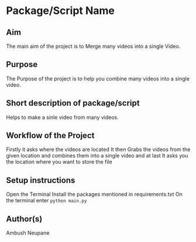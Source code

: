 # Package/Script Name

## Aim

The main aim of the project is to Merge many videos into a single Video. 


## Purpose

The Purpose of the project is to help you combine many videos into a single video. 


## Short description of package/script  
 Helps to make a sinle video from many videos. 



## Workflow of the Project

Firstly it asks where the videos are located It then Grabs the videos from the given location and combines them into a single video and at last It asks you the location where you want to store the file 

## Setup instructions
 Open the Terminal 
 Install the packages mentioned in requirements.txt 
 On the terminal enter ```python main.py```



## Author(s)

Ambush Neupane 

